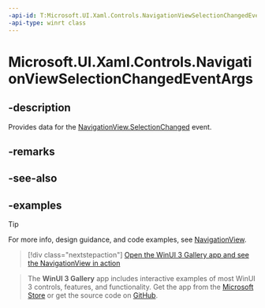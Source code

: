 ```yaml
---
-api-id: T:Microsoft.UI.Xaml.Controls.NavigationViewSelectionChangedEventArgs
-api-type: winrt class
---
```

<!-- Class syntax.
public class NavigationViewSelectionChangedEventArgs 
-->

# Microsoft.UI.Xaml.Controls.NavigationViewSelectionChangedEventArgs

## -description

Provides data for the [NavigationView.SelectionChanged](navigationview_selectionchanged.md) event.

## -remarks

## -see-also

## -examples

> [!TIP]
> For more info, design guidance, and code examples, see [NavigationView](/windows/apps/design/controls/navigationview).

> [!div class="nextstepaction"]
> [Open the WinUI 3 Gallery app and see the NavigationView in action](winui3gallery:/item/NavigationView)

> The **WinUI 3 Gallery** app includes interactive examples of most WinUI 3 controls, features, and functionality. Get the app from the [Microsoft Store](https://www.microsoft.com/store/productId/9P3JFPWWDZRC) or get the source code on [GitHub](https://github.com/microsoft/WinUI-Gallery).

